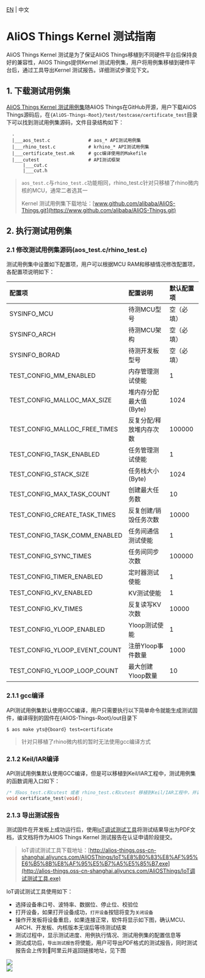 [EN](Manual-API) | 中文

# AliOS Things Kernel 测试指南

AliOS Things Kernel 测试是为了保证AliOS Things移植到不同硬件平台后保持良好的兼容性，AliOS Things提供Kernel 测试用例集，用户将用例集移植到硬件平台后，通过工具导出Kernel 测试报告。详细测试步骤见下文。

## 1. 下载测试用例集

[AliOS Things Kernel 测试用例集](https://github.com/alibaba/AliOS-Things/blob/master/test/testcase/certificate_test)随AliOS Things在GitHub开源，用户下载AliOS Things源码后，在`{AliOS-Things-Root}/test/testcase/certificate_test`目录下可以找到测试用例集源码，文件目录结构如下：

```
  .
  |___aos_test.c              # aos_* API测试用例集
  |___rhino_test.c            # krhino_* API测试用例集
  |___certificate_test.mk     # gcc编译使用的Makefile
  |___cutest                  # API测试框架
      |___cut.c
      |___cut.h
```

> `aos_test.c`与`rhino_test.c`功能相同，rhino\_test.c针对只移植了rhino微内核的MCU，通常二者选其一
>
> Kernel 测试用例集下载地址：[www.github.com/alibaba/AliOS-Things.git](https://www.github.com/alibaba/AliOS-Things.git)

## 2. 执行测试用例集

### 2.1 修改测试用例集源码(aos_test.c/rhino_test.c)

测试用例集中设置如下配置项，用户可以根据MCU RAM和移植情况修改配置项，各配置项说明如下：

| 配置项                               | 配置说明             | 默认配置项  |
| :-------------------------------- | :--------------- | :----- |
| SYSINFO\_MCU                      | 待测MCU型号          | 空（必填）  |
| SYSINFO\_ARCH                     | 待测MCU架构          | 空（必填）  |
| SYSINFO\_BORAD                    | 待测开发板型号          | 空（必填）  |
| TEST\_CONFIG\_MM\_ENABLED         | 内存管理测试使能         | 1      |
| TEST\_CONFIG\_MALLOC\_MAX\_SIZE   | 堆内存分配最大值\(Byte\) | 1024   |
| TEST\_CONFIG\_MALLOC\_FREE\_TIMES | 反复分配/释放堆内存次数     | 100000 |
| TEST\_CONFIG\_TASK\_ENABLED       | 任务管理测试使能         | 1      |
| TEST\_CONFIG\_STACK\_SIZE         | 任务栈大小\(Byte\)    | 1024   |
| TEST\_CONFIG\_MAX\_TASK\_COUNT    | 创建最大任务数          | 10     |
| TEST\_CONFIG\_CREATE\_TASK\_TIMES | 反复创建/销毁任务次数      | 10000  |
| TEST\_CONFIG\_TASK\_COMM\_ENABLED | 任务间通信测试使能        | 1      |
| TEST\_CONFIG\_SYNC\_TIMES         | 任务间同步次数          | 100000 |
| TEST\_CONFIG\_TIMER\_ENABLED      | 定时器测试使能          | 1      |
| TEST\_CONFIG\_KV\_ENABLED         | KV测试使能           | 1      |
| TEST\_CONFIG\_KV\_TIMES           | 反复读写KV次数         | 10000  |
| TEST\_CONFIG\_YLOOP\_ENABLED      | Yloop测试使能        | 1      |
| TEST\_CONFIG\_YLOOP\_EVENT\_COUNT | 注册Yloop事件数量      | 1000   |
| TEST\_CONFIG\_YLOOP\_LOOP\_COUNT  | 最大创建Yloop数量      | 10     |

### 2.1.1 gcc编译

API测试用例集默认使用GCC编译，用户只需要执行以下简单命令就能生成测试固件，编译得到的固件在{AliOS-Things-Root}/out目录下

```
$ aos make yts@{board} test=certificate
```

> 针对只移植了rhino微内核的暂时无法使用gcc编译方式

### 2.1.2 Keil/IAR编译

API测试用例集默认使用GCC编译，但是可以移植到Keil/IAR工程中，测试用例集的函数调用入口如下：

```cpp
/* 将aos_test.c和cutest 或者 rhino_test.c和cutest 移植到Keil/IAR工程中，并调用该接口 */
void certificate_test(void);
```

### 2.1.3 导出测试报告

测试固件在开发板上成功运行后，使用[IoT调试测试工具](http://alios-things.oss-cn-shanghai.aliyuncs.com/AliOSThings/IoT调试测试工具.exe)将测试结果导出为PDF文档，该文档将作为AliOS Things Kernel 测试报告在认证申请阶段提交。

> IoT调试测试工具下载地址：[http://alios-things.oss-cn-shanghai.aliyuncs.com/AliOSThings/IoT%E8%B0%83%E8%AF%95%E6%B5%8B%E8%AF%95%E5%B7%A5%E5%85%B7.exe](http://alios-things.oss-cn-shanghai.aliyuncs.com/AliOSThings/IoT调试测试工具.exe)

IoT调试测试工具使用如下：

- 选择设备串口号、波特率、数据位、停止位、校验位
- 打开设备，如果打开设备成功，`打开设备`按钮将变为`关闭设备`
- 操作开发板将设备重启，如果连接正常，软件将显示如下图，确认MCU、ARCH、开发板、内核版本无误后等待测试结束
- 测试过程中，显示测试进度、用例执行情况、测试用例集的配置信息等
- 测试成功后，`导出测试报告`将使能，用户可导出PDF格式的测试报告，同时测试报告会上传到阿里云并返回链接地址，见下图

![](assets/certification_api_tool.png)  
![](assets/certification_api_tool2.png)

